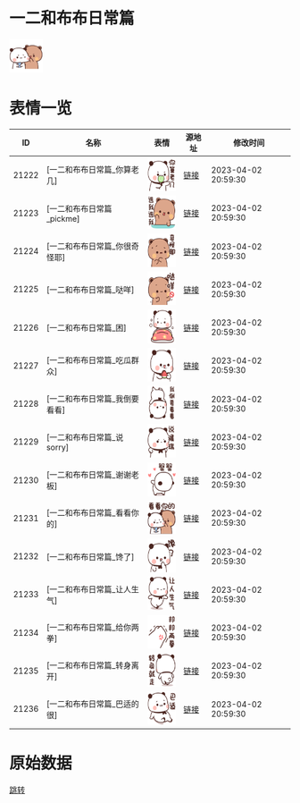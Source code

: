 # 一二和布布日常篇

<img src="./cover.png" height="60" alt="cover" />

# 表情一览

|ID|名称|表情|源地址|修改时间|
|----|----|----|----|----|
|21222|[一二和布布日常篇_你算老几]|<img src="./pic/021222_%5B一二和布布日常篇_你算老几%5D.png" height="60" alt="你算老几"/>|[链接](https://i0.hdslb.com/bfs/garb/4c930149f2eb00903e5e90115bf45f47de7c6105.png)|2023-04-02 20:59:30|
|21223|[一二和布布日常篇_pickme]|<img src="./pic/021223_%5B一二和布布日常篇_pickme%5D.png" height="60" alt="pickme"/>|[链接](https://i0.hdslb.com/bfs/garb/ee4b9ef1e41a52e4e1d4dfaaf536ddde6dd4278d.png)|2023-04-02 20:59:30|
|21224|[一二和布布日常篇_你很奇怪耶]|<img src="./pic/021224_%5B一二和布布日常篇_你很奇怪耶%5D.png" height="60" alt="你很奇怪耶"/>|[链接](https://i0.hdslb.com/bfs/garb/56977e408f6fb2b8252fe74ca213058e2db5f82a.png)|2023-04-02 20:59:30|
|21225|[一二和布布日常篇_哒咩]|<img src="./pic/021225_%5B一二和布布日常篇_哒咩%5D.png" height="60" alt="哒咩"/>|[链接](https://i0.hdslb.com/bfs/garb/ced2189884409d8b4d44da845ff8db45320d4f70.png)|2023-04-02 20:59:30|
|21226|[一二和布布日常篇_困]|<img src="./pic/021226_%5B一二和布布日常篇_困%5D.png" height="60" alt="困"/>|[链接](https://i0.hdslb.com/bfs/garb/b23ef21fc872bc8757d1d580c88f8484e2533814.png)|2023-04-02 20:59:30|
|21227|[一二和布布日常篇_吃瓜群众]|<img src="./pic/021227_%5B一二和布布日常篇_吃瓜群众%5D.png" height="60" alt="吃瓜群众"/>|[链接](https://i0.hdslb.com/bfs/garb/0a86d131bee7925b89c650b9e4d16cfc1abb2263.png)|2023-04-02 20:59:30|
|21228|[一二和布布日常篇_我倒要看看]|<img src="./pic/021228_%5B一二和布布日常篇_我倒要看看%5D.png" height="60" alt="我倒要看看"/>|[链接](https://i0.hdslb.com/bfs/garb/9b0d73ea36d67c0df26ad7cdcb18156ccd23f03f.png)|2023-04-02 20:59:30|
|21229|[一二和布布日常篇_说sorry]|<img src="./pic/021229_%5B一二和布布日常篇_说sorry%5D.png" height="60" alt="说sorry"/>|[链接](https://i0.hdslb.com/bfs/garb/75f19a2c81e73f8a84a5769448e756db3f88d922.png)|2023-04-02 20:59:30|
|21230|[一二和布布日常篇_谢谢老板]|<img src="./pic/021230_%5B一二和布布日常篇_谢谢老板%5D.png" height="60" alt="谢谢老板"/>|[链接](https://i0.hdslb.com/bfs/garb/0415f73073494142472533c41978fa5e8716377a.png)|2023-04-02 20:59:30|
|21231|[一二和布布日常篇_看看你的]|<img src="./pic/021231_%5B一二和布布日常篇_看看你的%5D.png" height="60" alt="看看你的"/>|[链接](https://i0.hdslb.com/bfs/garb/614712f7a16694fc5abb61735966b682205fe25d.png)|2023-04-02 20:59:30|
|21232|[一二和布布日常篇_馋了]|<img src="./pic/021232_%5B一二和布布日常篇_馋了%5D.png" height="60" alt="馋了"/>|[链接](https://i0.hdslb.com/bfs/garb/85755028d5ba088d17ad143b4bd937ad7fffa552.png)|2023-04-02 20:59:30|
|21233|[一二和布布日常篇_让人生气]|<img src="./pic/021233_%5B一二和布布日常篇_让人生气%5D.png" height="60" alt="让人生气"/>|[链接](https://i0.hdslb.com/bfs/garb/b04be2b57d8360a24e6c87eeee499cfdae817ca2.png)|2023-04-02 20:59:30|
|21234|[一二和布布日常篇_给你两拳]|<img src="./pic/021234_%5B一二和布布日常篇_给你两拳%5D.png" height="60" alt="给你两拳"/>|[链接](https://i0.hdslb.com/bfs/garb/34aaf3aa6ec63a1e36f4c2e67cc71ca248b40d03.png)|2023-04-02 20:59:30|
|21235|[一二和布布日常篇_转身离开]|<img src="./pic/021235_%5B一二和布布日常篇_转身离开%5D.png" height="60" alt="转身离开"/>|[链接](https://i0.hdslb.com/bfs/garb/bfc6470ea133755477cf5e8204fa7e54a37b77a2.png)|2023-04-02 20:59:30|
|21236|[一二和布布日常篇_巴适的很]|<img src="./pic/021236_%5B一二和布布日常篇_巴适的很%5D.png" height="60" alt="巴适的很"/>|[链接](https://i0.hdslb.com/bfs/garb/d85f0469c24218d53f290d7058b06f5e561dfc1c.png)|2023-04-02 20:59:30|

# 原始数据

[跳转](./raw.json)

